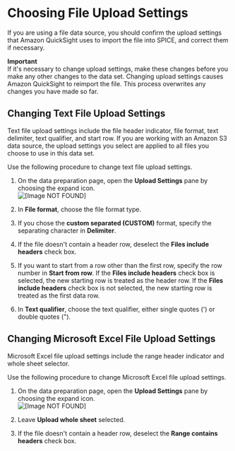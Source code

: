 # Choosing File Upload Settings<a name="choosing-file-upload-settings"></a>

If you are using a file data source, you should confirm the upload settings that Amazon QuickSight uses to import the file into SPICE, and correct them if necessary\.

**Important**  
If it's necessary to change upload settings, make these changes before you make any other changes to the data set\. Changing upload settings causes Amazon QuickSight to reimport the file\. This process overwrites any changes you have made so far\.

## Changing Text File Upload Settings<a name="change-text-file-upload-settings"></a>

Text file upload settings include the file header indicator, file format, text delimiter, text qualifier, and start row\. If you are working with an Amazon S3 data source, the upload settings you select are applied to all files you choose to use in this data set\.

Use the following procedure to change text file upload settings\.

1. On the data preparation page, open the **Upload Settings** pane by choosing the expand icon\.  
![\[Image NOT FOUND\]](http://docs.aws.amazon.com/quicksight/latest/user/images/expand-upload-settings.png)

1. In **File format**, choose the file format type\.

1. If you chose the **custom separated \(CUSTOM\)** format, specify the separating character in **Delimiter**\. 

1. If the file doesn't contain a header row, deselect the **Files include headers** check box\.

1. If you want to start from a row other than the first row, specify the row number in **Start from row**\. If the **Files include headers** check box is selected, the new starting row is treated as the header row\. If the **Files include headers** check box is not selected, the new starting row is treated as the first data row\.

1. In **Text qualifier**, choose the text qualifier, either single quotes \('\) or double quotes \("\)\.

## Changing Microsoft Excel File Upload Settings<a name="change-excel-file-upload-settings"></a>

Microsoft Excel file upload settings include the range header indicator and whole sheet selector\.

Use the following procedure to change Microsoft Excel file upload settings\.

1. On the data preparation page, open the **Upload Settings** pane by choosing the expand icon\.  
![\[Image NOT FOUND\]](http://docs.aws.amazon.com/quicksight/latest/user/images/expand-upload-settings-excel.png)

1. Leave **Upload whole sheet** selected\.

1. If the file doesn't contain a header row, deselect the **Range contains headers** check box\.